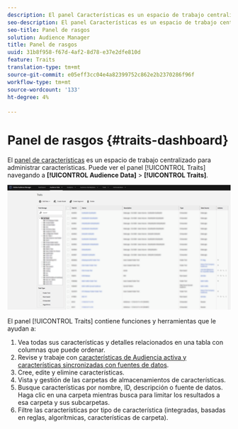```yaml
---
description: El panel Características es un espacio de trabajo centralizado para la administración de características.
seo-description: El panel Características es un espacio de trabajo centralizado para la administración de características.
seo-title: Panel de rasgos
solution: Audience Manager
title: Panel de rasgos
uuid: 31b8f958-f67d-4af2-8d78-e37e2dfe810d
feature: Traits
translation-type: tm+mt
source-git-commit: e05eff3cc04e4a82399752c862e2b2370286f96f
workflow-type: tm+mt
source-wordcount: '133'
ht-degree: 4%

---
```



# Panel de rasgos {#traits-dashboard}

El [panel de características](https://bank.demdex.com/portal/Traits/Traits.ddx#show/list) es un espacio de trabajo centralizado para administrar características. Puede ver el panel [!UICONTROL Traits] navegando a **[!UICONTROL Audience Data]** > **[!UICONTROL Traits]**.

![](assets/traits-dashboard.png)

<!-- c_tb_dashboard.xml -->

El panel [!UICONTROL Traits] contiene funciones y herramientas que le ayudan a:

1. Vea todas sus características y detalles relacionados en una tabla con columnas que puede ordenar.
2. Revise y trabaje con [características de Audiencia activa y características sincronizadas con fuentes de datos](../../features/traits/client-activity-synced-audience-traits.md).
3. Cree, edite y elimine características.
4. Vista y gestión de las carpetas de almacenamientos de características.
5. Busque características por nombre, ID, descripción o fuente de datos. Haga clic en una carpeta mientras busca para limitar los resultados a esa carpeta y sus subcarpetas.
6. Filtre las características por tipo de característica (integradas, basadas en reglas, algorítmicas, características de carpeta).